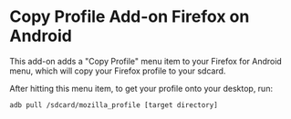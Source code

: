 Copy Profile Add-on Firefox on Android
============================================

This add-on adds a "Copy Profile" menu item to your Firefox for Android menu,
which will copy your Firefox profile to your sdcard.

After hitting this menu item, to get your profile onto your desktop, run:
```	
adb pull /sdcard/mozilla_profile [target directory]
```

